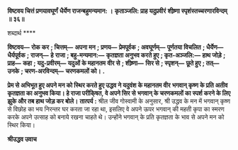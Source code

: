 **विष्टवय चित्तं प्रणयावघूर्णं** **धैर्येण राजन्बहुमन्यमान: ।** **कृताञ्जलि: प्राह यदुप्रवीरं** **शीष्र्णा स्पृशंस्तच्चरणारविन्दम् ॥ ३६॥** 

शब्दार्थ **** 

**विष्टवय—** **रोक कर** **; चित्तम्—** **अपना मन** **; प्रणय—** **प्रेमपूर्वक** **; अवघूर्णम्—** **पूर्णतया विचलित** **; धैर्येण—** **धैर्यपूर्वक** **; राजन्—** **हे** **राजा** **; बहु-मन्यमान:—** **कृतज्ञता अनुभव करते हुए** **; कृत-अञ्जलि:—** **हाथ जोड़े** **; प्राह—** **कहा** **; यदु-प्रवीरम्—** **यदुओं के महानतम** **वीर से** **; शीष्र्णा—** **सिर से** **; स्पृशन्—** **छूते हुए** **; तत्—** **उनके** **; चरण-अरविन्दम्—** **चरणकमलों को।** **.** 

**प्रेम से अभिभूत हुए अपने मन को स्थिर करते हुए उद्धव ने यदुवंश के महानतम वीर** **भगवान् कृष्ण के प्रति अतीव कृतज्ञता का अनुभव किया। हे राजा परीकि्षत, वे अपने सिर से** **भगवान् के चरणकमलों का स्पर्श करने के लिए झुके और तब हाथ जोड़ कर बोले।** **तात्पर्य :** श्रील जीव गोस्वामी के अनुसार, श्री उद्धव के मन में भगवान् कृष्ण से विछोह का भय निरन्तर घर करता जा रहा था, इसलिए वे अपने ऊपर भगवान् की महती कृपा का स्मरण करके अपने उत्साह को बनाये रखना चाहते थे। उन्होंने भगवान् के प्रति कृतज्ञता के भाव से अपने मन को स्थिर किया।  

**श्रीउद्धव उवाच** 